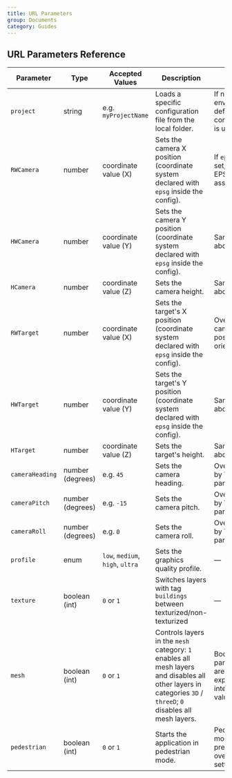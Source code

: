 ```yaml
---
title: URL Parameters
group: Documents
category: Guides
---
```


## URL Parameters Reference

| Parameter       | Type             | Accepted Values                  | Description                                                                                                                                                    | Notes                                                        |
| --------------- | ---------------- | -------------------------------- | -------------------------------------------------------------------------------------------------------------------------------------------------------------- | ------------------------------------------------------------ |
| `project`       | string           | e.g. `myProjectName`             | Loads a specific configuration file from the local folder.                                                                                                     | If not set, the environment’s default configuration is used. |
| `RWCamera`      | number           | coordinate value (X)             | Sets the camera X position (coordinate system declared with `epsg` inside the config).                                                                         | If `epsg` is not set, EPSG:4978 is assumed.                  |
| `HWCamera`      | number           | coordinate value (Y)             | Sets the camera Y position (coordinate system declared with `epsg` inside the config).                                                                         | Same note as above.                                          |
| `HCamera`       | number           | coordinate value (Z)             | Sets the camera height.                                                                                                                                        | Same note as above.                                          |
| `RWTarget`      | number           | coordinate value (X)             | Sets the target's X position (coordinate system declared with `epsg` inside the config).                                                                       | Overrides camera position & orientation.                     |
| `HWTarget`      | number           | coordinate value (Y)             | Sets the target's Y position (coordinate system declared with `epsg` inside the config).                                                                       | Same note as above.                                          |
| `HTarget`       | number           | coordinate value (Z)             | Sets the target's height.                                                                                                                                      | Same note as above.                                          |
| `cameraHeading` | number (degrees) | e.g. `45`                        | Sets the camera heading.                                                                                                                                       | Overridden by Target parameters.                             |
| `cameraPitch`   | number (degrees) | e.g. `-15`                       | Sets the camera pitch.                                                                                                                                         | Overridden by Target parameters.                             |
| `cameraRoll`    | number (degrees) | e.g. `0`                         | Sets the camera roll.                                                                                                                                          | Overridden by Target parameters.                             |
| `profile`       | enum             | `low`, `medium`, `high`, `ultra` | Sets the graphics quality profile.                                                                                                                             | —                                                            |
| `texture`       | boolean (int)    | `0` or `1`                       | Switches layers with tag `buildings` between texturized/non-texturized                                                                                         | —                                                            |
| `mesh`          | boolean (int)    | `0` or `1`                       | Controls layers in the `mesh` category: `1` enables all mesh layers and disables all other layers in categories `3D` / `threeD`; `0` disables all mesh layers. | Boolean parameters are expressed as integer values.          |
| `pedestrian`    | boolean (int)    | `0` or `1`                       | Starts the application in pedestrian mode.                                                                                                                     | Pedestrian mode takes precedence over mesh settings.         |
